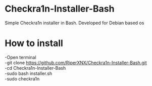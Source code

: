 # Checkra1n-Installer-Bash
Simple Checkra1n installer in Bash. Developed for Debian based os

# How to install
-Open terminal  
-git clone https://github.com/RiperXNX/Checkra1n-Installer-Bash.git  
-cd Checkra1n-Installer-Bash  
-sudo bash installer.sh  
-sudo checkra1n  
